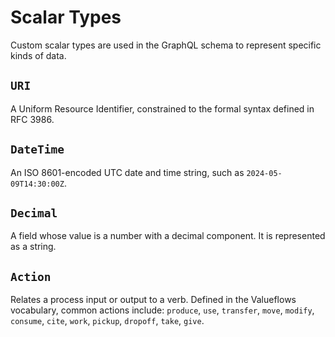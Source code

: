 # Scalar Types

Custom scalar types are used in the GraphQL schema to represent specific kinds of data.

## `URI`
A Uniform Resource Identifier, constrained to the formal syntax defined in RFC 3986.

## `DateTime`
An ISO 8601-encoded UTC date and time string, such as `2024-05-09T14:30:00Z`.

## `Decimal`
A field whose value is a number with a decimal component. It is represented as a string.

## `Action`
Relates a process input or output to a verb. Defined in the Valueflows vocabulary, common actions include: `produce`, `use`, `transfer`, `move`, `modify`, `consume`, `cite`, `work`, `pickup`, `dropoff`, `take`, `give`. 
